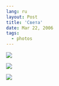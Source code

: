 ```yaml
---
lang: ru
layout: Post
title: 'Света'
date: Mar 22, 2006
tags:
  - photos
---
```


![](/images/blog/MG-2794.jpg)

![](/images/blog/MG-2732.jpg)

![](/images/blog/MG-2713.jpg)

